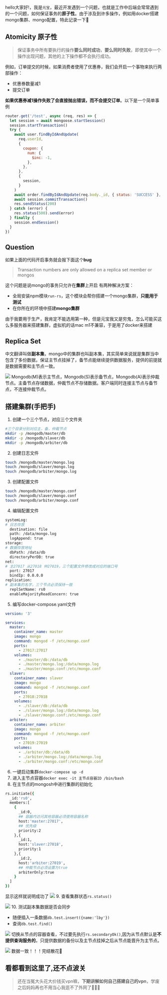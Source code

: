 hello大家好!，我是`元宝`，最近开发遇到一个问题，也就是工作中后端会常常遇到的一个问题，如何保证事务的**原子性**。由于涉及到许多操作，例如用docker搭建mongo集群、mongo配置，特此记录一下🥹

## Atomicity 原子性
>保证事务中所有要执行的操作**要么同时成功**，**要么同时失败**，即使其中一个操作出现问题，其他的上下操作都不会执行成功。

例如，订单提交的时候，如果消费者使用了优惠券，我们会开启一个事物来执行两部操作：
- 优惠券数量减1
- 提交订单

**如果优惠券减1操作失败了会直接抛出错误，而不会提交订单**。以下是一个简单事例
```js
router.get('/test', async (req, res) => {
  let session = await mongoose.startSession()
  session.startTransaction()
  try {
    await user.findByIdAndUpdate(
      req.userId,
      {
        coupon: {
          num: {
            $inc: -1,
          },
        },
      },
      {
        session,
      }
    )
    await order.findByIdAndUpdate(req.body._id, { status: 'SUCCESS' }, { session })
    await session.commitTransaction()
    res.sendStatus(200)
  } catch (error) {
    res.status(500).send(error)
  } finally {
    session.endSession()
  }
})
```
## Question
如果上面的代码开启事务就会报下面这个**bug**
>Transaction numbers are only allowed on a replica set member or mongos

这个问题是说mongo的事务只允许在**集群**上开启
有两种解决方案：
- 全局安装npm模块`run-rs`，这个模块会帮你搭建一个mongo集群，**只能用于测试**
- 在你所在的环境中搭建**mongo集群**

由于我要用于生产，我肯定不能选用第一种，但是元宝我又是穷鬼，怎么可能买这么多服务器来搭建集群，虚拟机的话mac m1不兼容，于是用了docker来搭建

## Replica Set
中文翻译叫做**副本集**，mongo中的集群也叫副本集，其实简单来说就是集群当中包含了多份数据，保证主节点挂掉了，备节点能继续提供数据服务，提供的前提就是数据需要和主节点一致。

![](https://files.mdnice.com/user/36542/2c9b3489-4978-425f-a7a6-d8196aac5802.png)
Mongodb(M)表示主节点，Mongodb(S)表示备节点，Mongodb(A)表示仲裁节点。主备节点存储数据，仲裁节点不存储数据。客户端同时连接主节点与备节点，不连接仲裁节点。


## 搭建集群(手把手)
1. 创建一个三个节点，对应三个文件夹
```sh
#三个目录分别对应主，备，仲裁节点
mkdir -p /mongodb/master/db
mkdir -p /mongodb/slaver/db
mkdir -p /mongodb/arbiter/db
```
2. 创建日志文件
```sh
touch /mongodb/master/mongo.log
touch /mongodb/slaver/mongo.log
touch /mongodb/arbiter/mongo.log
```
3. 创建配置文件
```sh
touch /mongodb/master/mongo.conf
touch /mongodb/slaver/mongo.conf
touch /mongodb/arbiter/mongo.conf
```
4. 编辑配置文件
```sh
systemLog:
# 日志存放
  destination: file
  path: /data/mongo.log
  logAppend: true
storage:
# 数据存放地址
  dbPath: /data/db
  directoryPerDB: true
net:
# 主27017 从27018 仲27019，三个配置文件修改成对应的端口号
  port: 27017
  bindIp: 0.0.0.0
replication:
# 副本集的名字，三个节点必须保持一致
  replSetName: rs0
  enableMajorityReadConcern: true
```
5. 编写docker-compose.yaml文件
```yaml
version: '3'

services:
  master: 
    container_name: master
    image: mongo
    command: mongod -f /etc/mongo.conf
    ports:
      - 27017:27017
    volumes:
      - ./master/db:/data/db
      - ./master/mongo.log:/data/mongo.log
      - ./master/mongo.conf:/etc/mongo.conf
  slaver: 
    container_name: slaver
    image: mongo
    command: mongod -f /etc/mongo.conf
    ports:
      - 27018:27018
    volumes:
      - ./slaver/db:/data/db
      - ./slaver/mongo.log:/data/mongo.log
      - ./slaver/mongo.conf:/etc/mongo.conf
  arbiter: 
    container_name: arbiter
    image: mongo
    command: mongod -f /etc/mongo.conf
    ports:
      - 27019:27019
    volumes:
      - ./arbiter/db:/data/db
      - ./arbiter/mongo.log:/data/mongo.log
      - ./arbiter/mongo.conf:/etc/mongo.conf
  ```
  6. 一键启动集群`docker-compose up -d`
  7. 进入主节点容器`docker exec -it 主节点容器ID /bin/bash`
  8. 在主节点的mongosh中进行集群的初始化
  ```sh
  rs.initiate({
    _id:'rs0',
    members:[
      {
        _id:0,
        ## 容器内访问其他容器必须使用容器名称
        host:'master:27017',
        ## 优先级
        priority:2
      },{
        _id:1,
        host:'slaver:27018',
        priority:1
      },{
        _id:2,
        host:'arbiter:27019',
        ## 仲裁节点必须设置为true
        arbiterOnly:true
      }
    ]
  })
  ```
  显示这样就说明成功了
![](https://files.mdnice.com/user/36542/eb836e5d-98e1-4213-9cc4-4d4792e8fe7b.png)
  9. 查看集群状态`rs.status()`
  
![](https://files.mdnice.com/user/36542/a6595a14-57b0-4f5e-97f3-6f8840f889a8.png)
  10. 测试副本集数据是否会同步
  
  - 随便插入一条数据`db.test.insert({name:'lby'})`
  - 查询`db.test.find()`
  
![](https://files.mdnice.com/user/36542/7963f08c-d576-410f-8626-c6f872248dc8.png)
  切换从节点的容器查看，不过要先执行`rs.secondaryOk()`,因为从节点默认是**不提供查询服务的**，只提供数据的备份以及主节点挂掉之后从节点能晋升为主节点。
  
![](https://files.mdnice.com/user/36542/21926d6e-9a59-4c5c-b56b-a372d13eb57f.png)
数据一致！！！完结散花🌹

## 看都看到这里了,还不点波关
>还在当冤大头花大价钱买vpn嘛，**下期讲解如何自己搭建自己的vpn**，学废之后妈妈再也不用当心我逛不了外网了🥹🥹🥹


  



  



